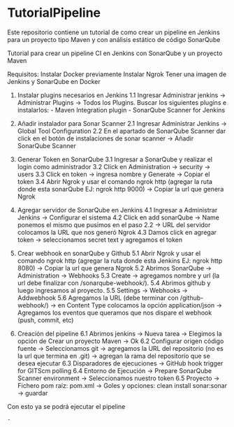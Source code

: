# TutorialPipeline
Este repositorio contiene un tutorial de como crear un pipeline en Jenkins para un proyecto tipo Maven y con análisis estático de código SonarQube


Tutorial para crear un pipeline CI en Jenkins con SonarQube y un proyecto Maven

Requisitos:
Instalar Docker previamente
Instalar Ngrok
Tener una imagen de Jenkins y SonarQube en Docker


1. Instalar plugins necesarios en Jenkins
  1.1 Ingresar Administrar jenkins → Administrar Plugins → Todos los Plugins.
      Buscar los siguientes plugins e instalarlos:
        - Maven Integration plugin
        - SonarQube Scanner for Jenkins


2. Añadir instalador para Sonar Scanner
  2.1 Ingresar Administrar Jenkins → Global Tool Configuration
  2.2 En el apartado de SonarQube Scanner dar click en el botón de instalaciones de sonar scanner → Añadir SonarQube Scanner

3. Generar Token en SonarQube
  3.1 Ingresar a SonarQube y realizar el login como administrador
  3.2 Click en Administration → security → users
  3.3 Click en token → ingresa nombre y Generate → Copiar el token
  3.4 Abrir Ngrok y usar el comando ngrok http (agregar la ruta donde esta sonarQube EJ: ngrok http 9000)  → Copiar la url que genera Ngrok

4. Agregar servidor de SonarQube en Jenkins
  4.1 Ingresar a Administrar Jenkins → Configurar el sistema 
  4.2 Click en add sonarQube → Name ponemos el mismo que pusimos en el paso 2.2 → URL del servidor colocamos la URL que nos generó Ngrok
  4.3 Damos click en agregar token  → seleccionamos secret text y agregamos el token

5. Crear webhook en sonarQube y Github
  5.1 Abrir Ngrok y usar el comando ngrok http (agregar la ruta donde esta Jenkins EJ: ngrok http 8080)  → Copiar la url que genera Ngrok
  5.2 Abrimos SonarQube  → Administration  → Webhooks
  5.3 Create → agregamos nombre y url (la url debe finalizar con /sonarqube-webhook/).
  5.4 Abrimos github y luego ingresamos al proyecto.
  5.5 Settings → Webhooks  → Addwebhook
  5.6 Agregamos la URL (debe terminar con /github-webhook/) → en Content Type colocamos la opción application/json → Agregamos los eventos que queramos que nos dispare el             webhook (push, commit, etc)

6. Creación del pipeline
  6.1 Abrimos jenkins → Nueva tarea → Elegimos la opción de Crear un proyecto Maven → Ok
  6.2 Configurar origen código fuente → Seleccionamos git → agregamos la URL del repositorio (no es la url que termina en .git) → agregan la rama del repositorio que se desea         ejecutar 
  6.3 Disparadores de ejecuciones → GitHub hook trigger for GITScm polling 
  6.4 Entorno de Ejecución → Prepare SonarQube Scanner environment → Seleccionamos nuestro token
  6.5 Proyecto → Fichero pom raíz: pom.xml → Goles y opciones: clean install sonar:sonar → guardar



Con esto ya se podrá ejecutar el pipeline
	





	-

